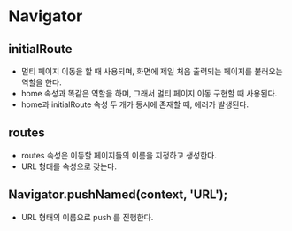 Navigator
=
initialRoute
--
- 멀티 페이지 이동을 할 때 사용되며, 화면에 제일 처음 출력되는 페이지를 불러오는 역할을 한다.
- home 속성과 똑같은 역할을 하며, 그래서 멀티 페이지 이동 구현할 때 사용된다.
- home과 initialRoute 속성 두 개가 동시에 존재할 때, 에러가 발생된다.

routes
--
- routes 속성은 이동할 페이지들의 이름을 지정하고 생성한다.
- URL 형태를 속성으로 갖는다.

Navigator.pushNamed(context, 'URL');
--
- URL 형태의 이름으로 push 를 진행한다.
